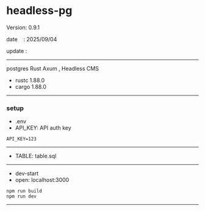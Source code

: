 ﻿# headless-pg

 Version: 0.9.1

 date    : 2025/09/04 

 update :

***

postgres Rust Axum , Headless CMS

* rustc 1.88.0
* cargo 1.88.0

***
### setup
* .env
* API_KEY: API auth key

```
API_KEY=123
```
***
* TABLE: table.sql

***
* dev-start
* open: localhost:3000
```
npm run build
npm run dev
```
***

